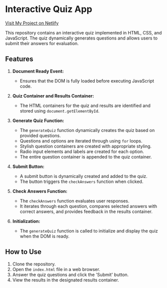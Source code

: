 # Interactive Quiz App

[Visit My Project on Netlify](https://nenorvalls-quiz-app.netlify.app/)

This repository contains an interactive quiz implemented in HTML, CSS, and JavaScript. The quiz dynamically generates questions and allows users to submit their answers for evaluation.

## Features

1. **Document Ready Event:**

   - Ensures that the DOM is fully loaded before executing JavaScript code.

2. **Quiz Container and Results Container:**

   - The HTML containers for the quiz and results are identified and stored using `document.getElementById`.

3. **Generate Quiz Function:**

   - The `generateQuiz` function dynamically creates the quiz based on provided questions.
   - Questions and options are iterated through using `for` loops.
   - Stylish question containers are created with appropriate styling.
   - Radio input elements and labels are created for each option.
   - The entire question container is appended to the quiz container.

4. **Submit Button:**

   - A submit button is dynamically created and added to the quiz.
   - The button triggers the `checkAnswers` function when clicked.

5. **Check Answers Function:**

   - The `checkAnswers` function evaluates user responses.
   - It iterates through each question, compares selected answers with correct answers, and provides feedback in the results container.

6. **Initialization:**
   - The `generateQuiz` function is called to initialize and display the quiz when the DOM is ready.

## How to Use

1. Clone the repository.
2. Open the `index.html` file in a web browser.
3. Answer the quiz questions and click the 'Submit' button.
4. View the results in the designated results container.
